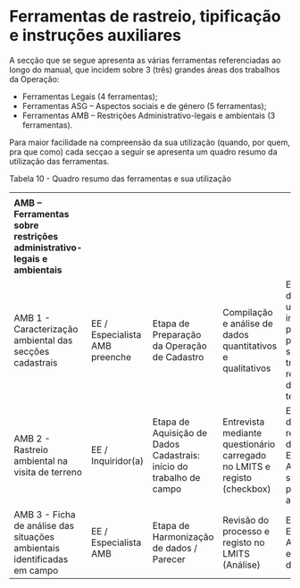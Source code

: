 # Ferramentas de rastreio, tipificação e instruções auxiliares

A secção que se segue apresenta as várias ferramentas referenciadas ao longo do manual, que incidem sobre 3 \(três\) grandes áreas dos trabalhos da Operação:

* Ferramentas Legais \(4 ferramentas\);
* Ferramentas ASG – Aspectos sociais e de género \(5 ferramentas\);
* Ferramentas AMB – Restrições Administrativo-legais e ambientais \(3 ferramentas\).

Para maior facilidade na compreensão da sua utilização \(quando, por quem, pra que como\) cada secçao a seguir se apresenta um quadro resumo da utilização das ferramentas.

Tabela 10 - Quadro resumo das ferramentas e sua utilização

|  |  |  |  |  |
| --- | --- | --- | --- | --- |
|  |  |  |  |  |
| **AMB – Ferramentas sobre restrições administrativo-legais e ambientais** |  |  |  |  |
| AMB 1 - Caracterização ambiental das secções cadastrais | EE / Especialista AMB preenche | Etapa de Preparação da Operação de Cadastro | Compilação e análise de dados quantitativos e qualitativos | EE / Equipa de terreno: usam informação para planificar o seu trabalho recolha de dados no terreno. |
| AMB 2 - Rastreio ambiental na visita de terreno | EE / Inquiridor\(a\) | Etapa de Aquisição de Dados Cadastrais: início do trabalho de campo | Entrevista mediante questionário carregado no LMITS e registo \(checkbox\) | EE / Equipa de terreno recolhe dados; EE / Especialista AMB como suporte para apoio a parecer |
| AMB 3 - Ficha de análise das situações ambientais identificadas em campo | EE / Especialista AMB | Etapa de Harmonização de dados / Parecer | Revisão do processo e registo no LMITS \(Análise\) | EE / Especialista AMB para a elaboração do parecer |



